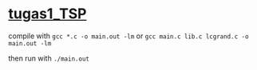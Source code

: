 # [tugas1_TSP](https://github.com/nidduzzi/tugas1_TSP)
 
compile with `gcc *.c -o main.out -lm`
or `gcc main.c lib.c lcgrand.c -o main.out -lm`

then run with `./main.out`
